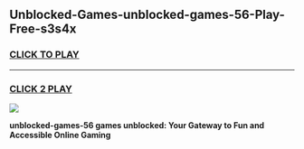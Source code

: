 
## Unblocked-Games-unblocked-games-56-Play-Free-s3s4x
<h3>
<a href="https://premium76.site?title=unblocked-games-56&ref=24M">CLICK TO PLAY</a></h3>
<hr>

<h3>
<a href="https://premium76.site?title=unblocked-games-56&ref=24M">CLICK 2 PLAY</a>
  
</h3>

<a href="https://premium76.site?title=unblocked-games-56&ref=24M"><img src="https://clearcache.store/games.png"></a>


**unblocked-games-56 games unblocked: Your Gateway to Fun and Accessible Online Gaming**
